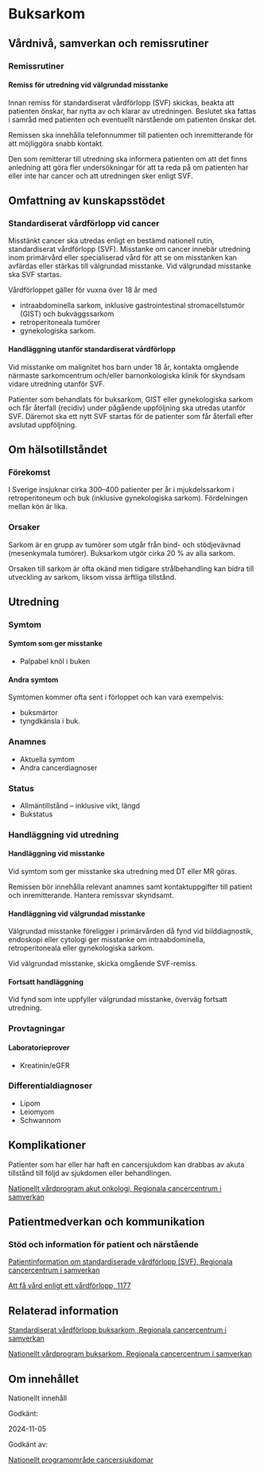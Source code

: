 Buksarkom
=========

Vårdnivå, samverkan och remissrutiner
-------------------------------------

### Remissrutiner

#### Remiss för utredning vid välgrundad misstanke

Innan remiss för standardiserat vårdförlopp (SVF) skickas, beakta att patienten önskar, har nytta av och klarar av utredningen. Beslutet ska fattas i samråd med patienten och eventuellt närstående om patienten önskar det.

Remissen ska innehålla telefonnummer till patienten och inremitterande för att möjliggöra snabb kontakt.

Den som remitterar till utredning ska informera patienten om att det finns anledning att göra fler undersökningar för att ta reda på om patienten har eller inte har cancer och att utredningen sker enligt SVF.

Omfattning av kunskapsstödet
----------------------------

### Standardiserat vårdförlopp vid cancer

Misstänkt cancer ska utredas enligt en bestämd nationell rutin, standardiserat vårdförlopp (SVF). Misstanke om cancer innebär utredning inom primärvård eller specialiserad vård för att se om misstanken kan avfärdas eller stärkas till välgrundad misstanke. Vid välgrundad misstanke ska SVF startas.

Vårdförloppet gäller för vuxna över 18 år med

*   intraabdominella sarkom, inklusive gastrointestinal stromacellstumör (GIST) och bukväggssarkom
*   retroperitoneala tumörer
*   gynekologiska sarkom.

#### Handläggning utanför standardiserat vårdförlopp

Vid misstanke om malignitet hos barn under 18 år, kontakta omgående närmaste sarkomcentrum och/eller barnonkologiska klinik för skyndsam vidare utredning utanför SVF.

Patienter som behandlats för buksarkom, GIST eller gynekologiska sarkom och får återfall (recidiv) under pågående uppföljning ska utredas utanför SVF. Däremot ska ett nytt SVF startas för de patienter som får återfall efter avslutad uppföljning.

Om hälsotillståndet
-------------------

### Förekomst

I Sverige insjuknar cirka 300–400 patienter per år i mjukdelssarkom i retroperitoneum och buk (inklusive gynekologiska sarkom). Fördelningen mellan kön är lika.

### Orsaker

Sarkom är en grupp av tumörer som utgår från bind- och stödjevävnad (mesenkymala tumörer). Buksarkom utgör cirka 20 % av alla sarkom.

Orsaken till sarkom är ofta okänd men tidigare strålbehandling kan bidra till utveckling av sarkom, liksom vissa ärftliga tillstånd.

Utredning
---------

### Symtom

#### Symtom som ger misstanke

*   Palpabel knöl i buken

#### Andra symtom

Symtomen kommer ofta sent i förloppet och kan vara exempelvis:

*   buksmärtor
*   tyngdkänsla i buk.

### Anamnes

*   Aktuella symtom
*   Andra cancerdiagnoser

### Status

*   Allmäntillstånd – inklusive vikt, längd
*   Bukstatus

### Handläggning vid utredning

#### Handläggning vid misstanke

Vid symtom som ger misstanke ska utredning med DT eller MR göras.

Remissen bör innehålla relevant anamnes samt kontaktuppgifter till patient och inremitterande. Hantera remissvar skyndsamt.

#### Handläggning vid välgrundad misstanke

Välgrundad misstanke föreligger i primärvården då fynd vid bilddiagnostik, endoskopi eller cytologi ger misstanke om intraabdominella, retroperitoneala eller gynekologiska sarkom.

Vid välgrundad misstanke, skicka omgående SVF-remiss.

#### Fortsatt handläggning

Vid fynd som inte uppfyller välgrundad misstanke, överväg fortsatt utredning.

### Provtagningar

#### Laboratorieprover

*   Kreatinin/eGFR

### Differentialdiagnoser

*   Lipom
*   Leiomyom
*   Schwannom

Komplikationer
--------------

Patienter som har eller har haft en cancersjukdom kan drabbas av akuta tillstånd till följd av sjukdomen eller behandlingen.

[Nationellt vårdprogram akut onkologi, Regionala cancercentrum i samverkan](https://cancercentrum.se/samverkan/cancerdiagnoser/overgripande-kunskapsstod/nationellt-vardprogram-akut-onkologi/)

Patientmedverkan och kommunikation
----------------------------------

### Stöd och information för patient och närstående

[Patientinformation om standardiserade vårdförlopp (SVF), Regionala cancercentrum i samverkan](https://cancercentrum.se/samverkan/vara-uppdrag/kunskapsstyrning/vardforlopp/patientinformation/)

[Att få vård enligt ett vårdförlopp, 1177](https://www.1177.se/sa-fungerar-varden/lagar-och-bestammelser/att-fa-vard-enligt-ett-vardforlopp/)

Relaterad information
---------------------

[Standardiserat vårdförlopp buksarkom, Regionala cancercentrum i samverkan](https://kunskapsbanken.cancercentrum.se/diagnoser/buksarkom/vardforlopp/)

[Nationellt vårdprogram buksarkom, Regionala cancercentrum i samverkan](https://kunskapsbanken.cancercentrum.se/diagnoser/buksarkom/Vardprogram/)

Om innehållet
-------------

Nationellt innehåll

Godkänt:

2024-11-05

Godkänt av:

[Nationellt programområde cancersjukdomar](https://kunskapsstyrningvard.se/kunskapsstyrningvard/programomradenochsamverkansgrupper/nationellaprogramomraden/npocancersjukdomar.56426.html)
